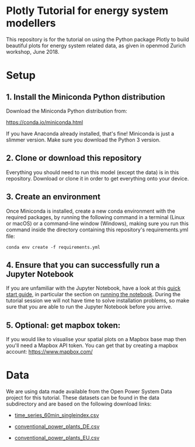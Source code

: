 # Plotly Tutorial for energy system modellers
This repository is for the tutorial on using the Python package Plotly to build beautiful plots for energy system related data, as given in openmod Zurich workshop, June 2018.

# Setup

## 1. Install the Miniconda Python distribution

Download the Miniconda Python distribution from:

https://conda.io/miniconda.html

If you have Anaconda already installed, that's fine! Miniconda is just a slimmer version. Make sure you download the Python 3 version.

## 2. Clone or download this repository

Everything you should need to run this model (except the data) is in this repository. Download or clone it in order to get everything onto your device.

## 3. Create an environment

Once Miniconda is installed, create a new conda environment with the required packages, by running the following command in a terminal (Linux or macOS) or a command-line window (Windows), making sure you run this command inside the directory containing this repository's requirements.yml ﬁle:

``conda env create -f requirements.yml``

## 4. Ensure that you can successfully run a Jupyter Notebook

If you are unfamiliar with the Jupyter Notebook, have a look at this [quick start guide](https://jupyter-notebook-beginner-guide.readthedocs.io/en/latest/index.html), in particular the section on [running the notebook](https://jupyter-notebook-beginner-guide.readthedocs.io/en/latest/execute.html). During the tutorial session we will not have time to solve installation problems, so make sure that you are able to run the Jupyter Notebook before you arrive.

## 5. Optional: get mapbox token:

If you would like to visualise your spatial plots on a Mapbox base map then you'll need a Mapbox API token. You can get that by creating a mapbox account: https://www.mapbox.com/

# Data

We are using data made available from the Open Power System Data project for this tutorial. These datasets can be found in the data subdirectory and are based on the following download links:

* [time_series_60min_singleindex.csv](https://data.open-power-system-data.org/index.php?package=time_series&amp;version=2017-07-09&amp;action=customDownload&amp;resource=3&amp;filter%5B_contentfilter_utc_timestamp%5D%5Bfrom%5D=2011-01-01&amp;filter%5B_contentfilter_utc_timestamp%5D%5Bto%5D=2016-12-31&amp;filter%5BRegion%5D%5B%5D=CZ&amp;filter%5BRegion%5D%5B%5D=DE&amp;filter%5BRegion%5D%5B%5D=DK&amp;filter%5BRegion%5D%5B%5D=SE&amp;filter%5BVariable%5D%5B%5D=solar&amp;filter%5BVariable%5D%5B%5D=wind&amp;filter%5BVariable%5D%5B%5D=wind_offshore&amp;filter%5BVariable%5D%5B%5D=wind_onshore&amp;filter%5BAttribute%5D%5B%5D=generation&amp;downloadCSV=Download+CSV)

* [conventional_power_plants_DE.csv](data.open-power-system-data.org/conventional_power_plants/2017-03-03/conventional_power_plants_DE.csv)

* [conventional_power_plants_EU.csv](data.open-power-system-data.org/conventional_power_plants/2017-03-03/conventional_power_plants_EU.csv)